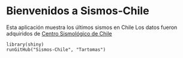 # Bienvenidos a Sismos-Chile

Esta aplicación muestra los últimos sismos en Chile
Los datos fueron adquiridos de [Centro Sismológico de Chile](http://www.sismologia.cl)
```
library(shiny)
runGitHub("Sismos-Chile", "Tartomas")
```
